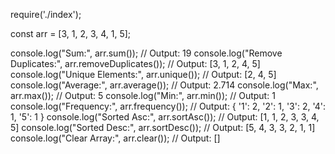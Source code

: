 require('./index');

const arr = [3, 1, 2, 3, 4, 1, 5];

console.log("Sum:", arr.sum()); // Output: 19
console.log("Remove Duplicates:", arr.removeDuplicates()); // Output: [3, 1, 2, 4, 5]
console.log("Unique Elements:", arr.unique()); // Output: [2, 4, 5]
console.log("Average:", arr.average()); // Output: 2.714
console.log("Max:", arr.max()); // Output: 5
console.log("Min:", arr.min()); // Output: 1
console.log("Frequency:", arr.frequency()); // Output: { '1': 2, '2': 1, '3': 2, '4': 1, '5': 1 }
console.log("Sorted Asc:", arr.sortAsc()); // Output: [1, 1, 2, 3, 3, 4, 5]
console.log("Sorted Desc:", arr.sortDesc()); // Output: [5, 4, 3, 3, 2, 1, 1]
console.log("Clear Array:", arr.clear()); // Output: []
